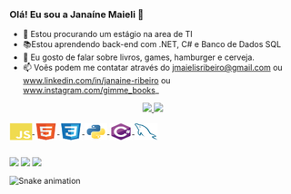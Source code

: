 ### Olá! Eu sou a Janaíne Maieli 👋

- 💼 Estou procurando um estágio na area de TI
- 📚Estou aprendendo back-end com .NET, C# e Banco de Dados SQL
- 💬 Eu gosto de falar sobre livros, games, hamburger e cerveja.
- 📫 Voês podem me contatar através do jmaielisribeiro@gmail.com ou www.linkedin.com/in/janaine-ribeiro ou www.instagram.com/gimme_books_ 

<div align="center">
  <a href="https://github.com/Jmaieli">
  <img height="180em" src="https://github-readme-stats.vercel.app/api?username=Jmaieli&show_icons=true&theme=dracula&include_all_commits=true&count_private=true"/>
  <img height="180em" src="https://github-readme-stats-sigma-five.vercel.app/api/top-langs/?username=Jmaieli&layout=compact&langs_count=10&theme=dracula"/>
</div>


<div style="display: inline_block"><br>
  <img align="center" alt="Rafa-Js" height="30" width="40" src="https://raw.githubusercontent.com/devicons/devicon/master/icons/javascript/javascript-plain.svg">
  <img align="center" alt="Rafa-HTML" height="30" width="40" src="https://raw.githubusercontent.com/devicons/devicon/master/icons/html5/html5-original.svg">
  <img align="center" alt="Rafa-CSS" height="30" width="40" src="https://raw.githubusercontent.com/devicons/devicon/master/icons/css3/css3-original.svg">
  <img align="center" alt="Rafa-Python" height="30" width="40" src="https://raw.githubusercontent.com/devicons/devicon/master/icons/python/python-original.svg">
  <img align="center" alt="Rafa-Csharp" height="30" width="40" src="https://raw.githubusercontent.com/devicons/devicon/master/icons/csharp/csharp-original.svg">
  <img align="center" alt="Rafa-Csharp" height="30" width="40" src="https://raw.githubusercontent.com/devicons/devicon/master/icons/mysql/mysql-original.svg">

  ##
 
<div> 
  <a href="https://instagram.com/gimme_books_" target="_blank"><img src="https://img.shields.io/badge/-Instagram-%23E4405F?style=for-the-badge&logo=instagram&logoColor=white" target="_blank"></a>
  <a href = "mailto:jmaielisribeiro@gmail.com"><img src="https://img.shields.io/badge/-Gmail-%23333?style=for-the-badge&logo=gmail&logoColor=white" target="_blank"></a>
  <a href="https://www.linkedin.com/in/janaine-ribeiro/" target="_blank"><img src="https://img.shields.io/badge/-LinkedIn-%230077B5?style=for-the-badge&logo=linkedin&logoColor=white" target="_blank"></a> 
 
  ![Snake animation](https://github.com/Jmaieli/Jmaieli/blob/output/github-contribution-grid-snake.svg)
 
</div>
